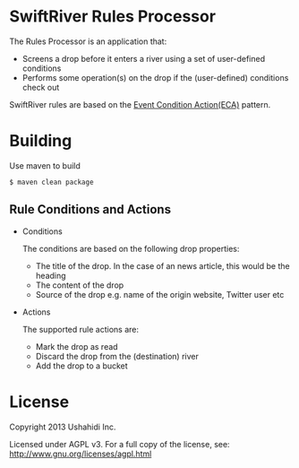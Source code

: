 # SwiftRiver Rules Processor
The Rules Processor is an application that:
* Screens a drop before it enters a river using a set of user-defined conditions 
* Performs some operation(s) on the drop if the (user-defined) conditions check out

SwiftRiver rules are based on the [Event Condition Action(ECA)](http://en.wikipedia.org/wiki/Event_condition_action) pattern.

# Building
Use maven to build

	$ maven clean package

## Rule Conditions and Actions
* Conditions

	The conditions are based on the following drop properties:

	* The title of the drop. In the case of an news article, this would be the heading
	* The content of the drop
	* Source of the drop e.g. name of the origin website, Twitter user etc

* Actions

	The supported rule actions are:
	
	* Mark the drop as read
	* Discard the drop from the (destination) river
	* Add the drop to a bucket

# License
Copyright 2013 Ushahidi Inc.

Licensed under AGPL v3. For a full copy of the license, see: http://www.gnu.org/licenses/agpl.html
 